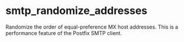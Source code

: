 # smtp_randomize_addresses 


Randomize the order of equal-preference MX host addresses.  This
is a performance feature of the Postfix SMTP client.



